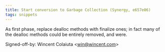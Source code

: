 ```yaml
---
title: Start conversion to Garbage Collection (Synergy, e657e06)
tags: snippets
---
```


As first phase, replace dealloc methods with finalize ones; in fact many of the dealloc methods could be entirely removed, and were.

Signed-off-by: Wincent Colaiuta &lt;win@wincent.com&gt;
